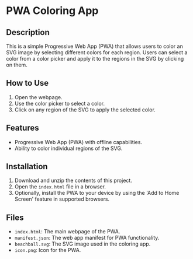 
# PWA Coloring App

## Description
This is a simple Progressive Web App (PWA) that allows users to color an SVG image by selecting different colors for each region. Users can select a color from a color picker and apply it to the regions in the SVG by clicking on them.

## How to Use
1. Open the webpage.
2. Use the color picker to select a color.
3. Click on any region of the SVG to apply the selected color.

## Features
- Progressive Web App (PWA) with offline capabilities.
- Ability to color individual regions of the SVG.

## Installation
1. Download and unzip the contents of this project.
2. Open the `index.html` file in a browser.
3. Optionally, install the PWA to your device by using the 'Add to Home Screen' feature in supported browsers.

## Files
- `index.html`: The main webpage of the PWA.
- `manifest.json`: The web app manifest for PWA functionality.
- `beachball.svg`: The SVG image used in the coloring app.
- `icon.png`: Icon for the PWA.

